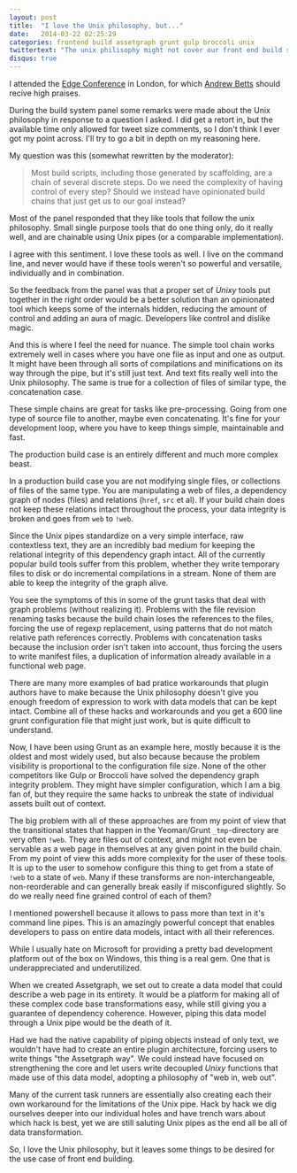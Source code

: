 ```yaml
---
layout: post
title:  "I love the Unix philosophy, but..."
date:   2014-03-22 02:25:29
categories: frontend build assetgraph grunt gulp broccoli unix
twittertext: "The unix philisophy might not cover our front end build system use case well enough"
disqus: true
---
```


I attended the [Edge Conference](http://edgeconf.com/2014-london) in London, for which [Andrew Betts](https://twitter.com/triblondon) should recive high praises.

During the build system panel some remarks were made about the Unix philosophy in response to a question I asked. I did get a retort in, but the available time only allowed for tweet size comments, so I don't think I ever got my point across. I'll try to go a bit in depth on my reasoning here.


My question was this (somewhat rewritten by the moderator):

> Most build scripts, including those generated by scaffolding, are a chain of several discrete steps. Do we need the complexity of having control of every step? Should we instead have opinionated build chains that just get us to our goal instead?

Most of the panel responded that they like tools that follow the unix philosophy. Small single purpose tools that do one thing only, do it really well, and are chainable using Unix pipes (or a comparable implementation).

I agree with this sentiment. I love these tools as well. I live on the command line, and never would have if these tools weren't so powerful and versatile, individually and in combination.

So the feedback from the panel was that a proper set of *Unixy* tools put together in the right order would be a better solution than an opinionated tool which keeps some of the internals hidden, reducing the amount of control and adding an aura of magic. Developers like control and dislike magic.

And this is where I feel the need for nuance. The simple tool chain works extremely well in cases where you have one file as input and one as output. It might have been through all sorts of compilations and minifications on its way through the pipe, but it's still just text. And text fits really well into the Unix philosophy. The same is true for a collection of files of similar type, the concatenation case.

These simple chains are great for tasks like pre-processing. Going from one type of source file to another, maybe even concatenating. It's fine for your development loop, where you have to keep things simple, maintainable and fast.

The production build case is an entirely different and much more complex beast.

In a production build case you are not modifying single files, or collections of files of the same type. You are manipulating a web of files, a dependency graph of nodes (files) and relations (`href`, `src` et al). If your build chain does not keep these relations intact throughout the process, your data integrity is broken and goes from `web` to `!web`.

Since the Unix pipes standardize on a very simple interface, raw contextless text, they are an incredibly bad medium for keeping the relational integrity of this dependency graph intact. All of the currently popular build tools suffer from this problem, whether they write temporary files to disk or do incremental compilations in a stream. None of them are able to keep the integrity of the graph alive.

You see the symptoms of this in some of the grunt tasks that deal with graph problems (without realizing it). Problems with the file revision renaming tasks because the build chain loses the references to the files, forcing the use of regexp replacement, using patterns that do not match relative path references correctly. Problems with concatenation tasks because the inclusion order isn't taken into account, thus forcing the users to write manifest files, a duplication of information already available in a functional web page.

There are many more examples of bad pratice workarounds that plugin authors have to make because the Unix philosophy doesn't give you enough freedom of expression to work with data models that can be kept intact. Combine all of these hacks and workarounds and you get a 600 line grunt configuration file that might just work, but is quite difficult to understand.

Now, I have been using Grunt as an example here, mostly because it is the oldest and most widely used, but also because because the problem visibility is proportional to the configuration file size. None of the other competitors like Gulp or Broccoli have solved the dependency graph integrity problem. They might have simpler configuration, which I am a big fan of, but they require the same hacks to unbreak the state of individual assets built out of context.

The big problem with all of these approaches are from my point of view that the transitional states that happen in the Yeoman/Grunt `_tmp`-directory are very often `!web`. They are files out of context, and might not even be servable as a web page in themselves at any given point in the build chain. From my point of view this adds more complexity for the user of these tools. It is up to the user to somehow configure this thing to get from a state of `!web` to a state of `web`. Many if these transforms are non-interchangeable, non-reorderable and can generally break easily if misconfigured slightly. So do we really need fine grained control of each of them?

I mentioned powershell because it allows to pass more than text in it's command line pipes. This is an amazingly powerful concept that enables developers to pass on entire data models, intact with all their references.

While I usually hate on Microsoft for providing a pretty bad development platform out of the box on Windows, this thing is a real gem. One that is underappreciated and underutilized.

When we created Assetgraph, we set out to create a data model that could describe a web page in its entirety. It would be a platform for making all of these complex code base transformations easy, while still giving you a guarantee of dependency coherence. However, piping this data model through a Unix pipe would be the death of it.

Had we had the native capability of piping objects instead of only text, we wouldn't have had to create an entire plugin architecture, forcing users to write things "the Assetgraph way". We could instead have focused on strengthening the core and let users write decoupled *Unixy* functions that made use of this data model, adopting a philosophy of "web in, web out".

Many of the current task runners are essentially also creating each their own workaround for the limitations of the Unix pipe. Hack by hack we dig ourselves deeper into our individual holes and have trench wars about which hack is best, yet we are still saluting Unix pipes as the end all be all of data transformation.

So, I love the Unix philosophy, but it leaves some things to be desired for the use case of front end building.
